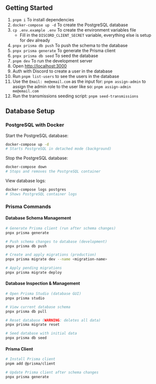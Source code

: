 ## Getting Started

1. `pnpm i` To install dependencies
2. `docker-compose up -d` To create the PostgreSQL database
3. `cp .env.example .env` To create the environment variables file
   - Fill in the `DISCORD_CLIENT_SECRET` variable, everything else is setup for dev already
4. `pnpx prisma db push` To push the schema to the database
5. `pnpx prisma generate` To generate the Prisma client
6. `pnpx prisma db seed` To seed the database
7. `pnpm dev` To run the development server
8. Open [http://localhost:3000](http://localhost:3000)
9. Auth with Discord to create a user in the database
10. Run `pnpm list-users` to see the users in the database
11. Use the `Email: me@email.com` as the input for: `pnpm assign-admin` to assign the admin role to the user like so: `pnpm assign-admin me@email.com`
12. Run the transmissions seeding script: `pnpm seed-transmissions` 

## Database Setup

### PostgreSQL with Docker

Start the PostgreSQL database:
```bash
docker-compose up -d
# Starts PostgreSQL in detached mode (background)
```

Stop the PostgreSQL database:
```bash
docker-compose down
# Stops and removes the PostgreSQL container
```

View database logs:
```bash
docker-compose logs postgres
# Shows PostgreSQL container logs
```

### Prisma Commands

#### Database Schema Management
```bash
# Generate Prisma client (run after schema changes)
pnpx prisma generate

# Push schema changes to database (development)
pnpx prisma db push

# Create and apply migrations (production)
pnpx prisma migrate dev --name <migration-name>

# Apply pending migrations
pnpx prisma migrate deploy
```

#### Database Inspection & Management
```bash
# Open Prisma Studio (database GUI)
pnpx prisma studio

# View current database schema
pnpx prisma db pull

# Reset database (WARNING: deletes all data)
pnpx prisma migrate reset

# Seed database with initial data
pnpx prisma db seed
```

#### Prisma Client
```bash
# Install Prisma client
pnpm add @prisma/client

# Update Prisma client after schema changes
pnpx prisma generate
```
